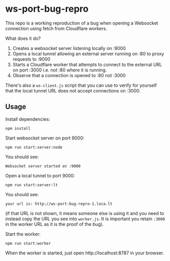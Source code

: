 # ws-port-bug-repro

This repo is a working reproduction of a bug when opening a Websocket connection using fetch from Cloudflare workers.

What does it do?

1. Creates a websocket server listening locally on :9000
2. Opens a local tunnel allowing an external server running on :80 to proxy requests to :9000
3. Starts a Cloudflare worker that attempts to connect to the external URL on port :3000 i.e. not :80 where it is running.
4. Observe that a connection is opened to :80 not :3000

There's also a `ws-client.js` script that you can use to verify for yourself that the local tunnel URL does not accept connections on :3000.

## Usage

Install dependencies:

```
npm install
```

Start websocket server on port 9000:

```
npm run start:server:node
```

You should see:

```
Websocket server started on :9000
```

Open a local tunnel to port 9000:

```
npm run start:server:lt
```

You should see:

```
your url is: http://ws-port-bug-repro-1.loca.lt
```

(if that URL is not shown, it means someone else is using it and you need to instead copy the URL you see into `worker.js`. It is important you retain `:3000` in the worker URL as it is the proof of the bug).

Start the worker:

```
npm run start:worker
```

When the worker is started, just open http://localhost:8787 in your browser.

